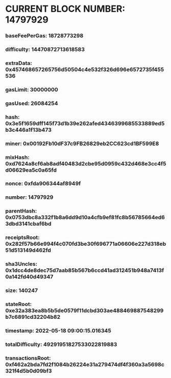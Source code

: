 # CURRENT BLOCK NUMBER: 14797929

### baseFeePerGas: 18728773298
### difficulty: 14470872713618583
### extraData: 0x457468657265756d50504c4e532f326d696e6572735f455536
### gasLimit: 30000000
### gasUsed: 26084254
### hash: 0x3e5f1659dff145f73d1b39e262afed4346399685533889ed5b3c446a1f13b473
### miner: 0x00192Fb10dF37c9FB26829eb2CC623cd1BF599E8
### mixHash: 0xd7624a8cf6ab8adf40483d2cbe95d0959c432d468e3cc4f5d06629ea5c0a65fd
### nonce: 0xfda906344af8949f
### number: 14797929
### parentHash: 0x0753dbc8a332f1b8a6dd9d10a4cfb9ef81fc8b56785664ed63dbd3141cbaf6bd
### receiptsRoot: 0x282f57b66e994f4c070fd3be30f696771a06606e227d318eb51d513149d462fd
### sha3Uncles: 0x1dcc4de8dec75d7aab85b567b6ccd41ad312451b948a7413f0a142fd40d49347
### size: 140247
### stateRoot: 0xe32a383ea8b5b5de0579f11dcbd303ae488469887548299b7c6891cd32204b82
### timestamp: 2022-05-18 09:00:15.016345
### totalDifficulty: 49291951827533022819883
### transactionsRoot: 0xf462a2bda7fd2f1084b26224e31a279474df4f360a3a5698c321f4d5b0d09bf3
